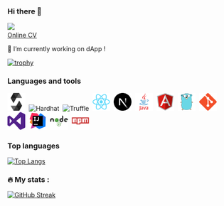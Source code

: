 ### Hi there 👋

<a href="https://www.linkedin.com/in/mickael-blondeau-952b4817/"><img src="https://img.shields.io/badge/LinkedIn-0077B5?style=for-the-badge&logo=linkedin&logoColor=white" /></a>  
[Online CV](https://mickael-blondeau.vercel.app/)  

🔭 I’m currently working on dApp !

[![trophy](https://github-profile-trophy.vercel.app/?username=mickablondo&theme=onedark)](https://github.com/ryo-ma/github-profile-trophy)

### Languages and tools
<img src="https://github.com/devicons/devicon/blob/master/icons/solidity/solidity-original.svg" title="Solidity" alt="Solidity" width="40" height="40"/>&nbsp;
<img src="https://github.com/plantuml-stdlib/gilbarbara-plantuml-sprites/blob/master/pngs/hardhat-icon.png" title="Hardhat" alt="Hardhat" />&nbsp;
<img src="https://github.com/plantuml-stdlib/gilbarbara-plantuml-sprites/blob/master/pngs/truffle-icon.png" title="Truffle" alt="Truffle" width="40" height="40"/>&nbsp;
<img src="https://github.com/devicons/devicon/blob/master/icons/react/react-original.svg" title="React" alt="React" width="40" height="40"/>&nbsp;
<img src="https://github.com/devicons/devicon/blob/master/icons/nextjs/nextjs-original.svg" title="Nextjs" alt="Nextjs" width="40" height="40"/>&nbsp;
<img src="https://github.com/devicons/devicon/blob/master/icons/java/java-original-wordmark.svg" title="Java" alt="Java" width="40" height="40"/>&nbsp;
<img src="https://github.com/devicons/devicon/blob/master/icons/angularjs/angularjs-original.svg" title="Angular" alt="Angular" width="40" height="40"/>&nbsp;
<img src="https://github.com/devicons/devicon/blob/master/icons/go/go-original.svg" title="Go" alt="Go" width="40" height="40"/>&nbsp;
<img src="https://github.com/devicons/devicon/blob/master/icons/git/git-original.svg" title="Git" alt="Git" width="40" height="40"/>&nbsp;
<img src="https://github.com/devicons/devicon/blob/master/icons/visualstudio/visualstudio-plain.svg" title="VSCode" alt="VSCode" width="40" height="40"/>&nbsp;
<img src="https://github.com/devicons/devicon/blob/master/icons/intellij/intellij-original.svg" title="IntelliJ" alt="IntelliJ" width="40" height="40"/>&nbsp;
<img src="https://github.com/devicons/devicon/blob/master/icons/nodejs/nodejs-original-wordmark.svg" title="NodeJS" alt="NodeJS" width="40" height="40"/>&nbsp;
<img src="https://github.com/devicons/devicon/blob/master/icons/npm/npm-original-wordmark.svg" title="NPM" alt="NPM" width="40" height="40"/>&nbsp;

### Top languages
[![Top Langs](https://github-readme-stats.vercel.app/api/top-langs/?username=mickablondo&layout=compact&theme=vision-friendly-dark)](https://github.com/anuraghazra/github-readme-stats)

### :fire: My stats : 
[![GitHub Streak](https://streak-stats.demolab.com/?user=mickablondo&theme=dark&background=000000&locale=fr)](https://git.io/streak-stats)

<!--
**mickablondo/mickablondo** is a ✨ _special_ ✨ repository because its `README.md` (this file) appears on your GitHub profile.

Here are some ideas to get you started:

- 🔭 I’m currently working on ...
- 🌱 I’m currently learning ...
- 👯 I’m looking to collaborate on ...
- 🤔 I’m looking for help with ...
- 💬 Ask me about ...
- 📫 How to reach me: ...
- 😄 Pronouns: ...
- ⚡ Fun fact: ...
-->

